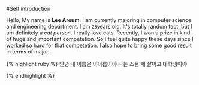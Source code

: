 ﻿#Self introduction  

Hello, My name is **Lee Areum**. I am currently majoring in computer science and engineering department. 
I am `23`years old. 
It's totally random fact, but I am definitely a _cat person_. I really love cats.
Recently, I won a prize in kind of huge and important competetion. So I feel quite happy these days since I worked so hard for that competetion. 
I also hope to bring some good result in terms of major.


{% highlight ruby %}
안녕 내 이름은 이아름이야
나는 스물 세 살이고 대학생이야

{% endhighlight %}


